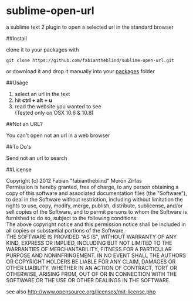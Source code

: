 sublime-open-url
================

a sublime text 2 plugin to open a selected url in the standard browser  

##Install  

clone it to your packages with  

    git clone https://github.com/fabiantheblind/sublime-open-url.git  

or download it and drop it manually into your [packages](http://sublimetext.info/docs/en/basic_concepts.html#the-packages-directory) folder

##Usage  

1. select an url in the text  
2. hit **ctrl + alt + u**  
3. read the website you wanted to see  
(Tested only on OSX 10.6 & 10.8)  


##Not an URL?  

You can't open not an url in a web browser  

##To Do's  

Send not an url to search  

##License  

Copyright (c)  2012 Fabian "fabiantheblind" Morón Zirfas  
Permission is hereby granted, free of charge, to any person obtaining a copy of this software and associated documentation files (the "Software"), to deal in the Software  without restriction, including without limitation the rights to use, copy, modify, merge, publish, distribute, sublicense, and/or sell copies of the Software, and to  permit persons to whom the Software is furnished to do so, subject to the following conditions:  
The above copyright notice and this permission notice shall be included in all copies or substantial portions of the Software.  
THE SOFTWARE IS PROVIDED "AS IS", WITHOUT WARRANTY OF ANY KIND, EXPRESS OR IMPLIED, INCLUDING BUT NOT LIMITED TO THE WARRANTIES OF MERCHANTABILITY, FITNESS FOR A  PARTICULAR PURPOSE AND NONINFRINGEMENT. IN NO EVENT SHALL THE AUTHORS OR COPYRIGHT HOLDERS BE LIABLE FOR ANY CLAIM, DAMAGES OR OTHER LIABILITY, WHETHER IN AN ACTION OF  CONTRACT, TORT OR OTHERWISE, ARISING FROM, OUT OF OR IN CONNECTION WITH THE SOFTWARE OR THE USE OR OTHER DEALINGS IN THE SOFTWARE.  

see also http://www.opensource.org/licenses/mit-license.php